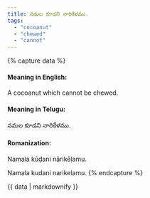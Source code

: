```yaml
---
title: నమల కూడని నారికేళము.
tags:
  - "cocoanut"
  - "chewed"
  - "cannot"
---
```


{% capture data %}
#### Meaning in English:
A cocoanut which cannot be chewed.

#### Meaning in Telugu:
నమల కూడని నారికేళము.

#### Romanization:
Namala kūḍani nārikēḷamu.

Namala kudani narikelamu.
{% endcapture %}

{{ data | markdownify }}

